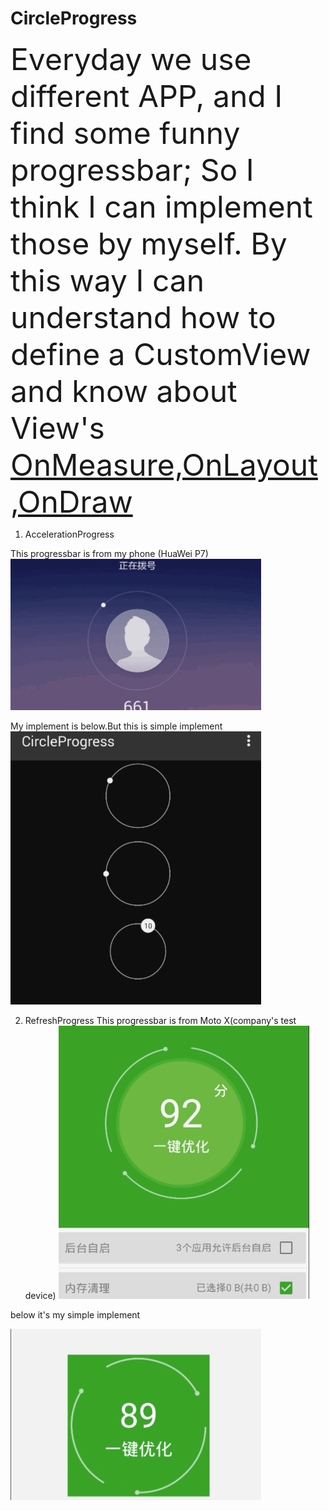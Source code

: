 # CircleProgress
<font size=14>Everyday we use different APP, and I find some funny progressbar; So I think I can implement those by myself.
By this way I can understand how to define a CustomView and know about View's [OnMeasure,OnLayout,OnDraw](https://developer.android.com/training/custom-views/index.html)</font>


1. AccelerationProgress

This progressbar is from my phone (HuaWei P7)
![alt tag](/screenshot/huawei_p7.gif)

My implement is below.But this is simple implement
![alt tag](/screenshot/my_implement.gif)

2. RefreshProgress
This progressbar is from Moto X(company's test device)
![alt tag](/screenshot/moto.gif)

below it's my simple implement

![alt tag](/screenshot/refresh.gif)

